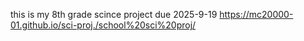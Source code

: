 this is my 8th grade scince project due 2025-9-19
https://mc20000-01.github.io/sci-proj./school%20sci%20proj/
